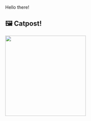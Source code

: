 Hello there!



## 🖼️ Catpost!

<sub>
    <img src="https://cdn2.thecatapi.com/images/snHYXrRIk.jpg" height="256">
</sub>

